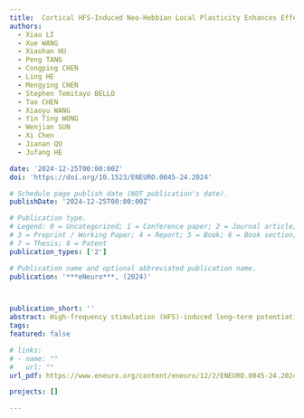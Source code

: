 ```yaml
---
title:  Cortical HFS-Induced Neo-Hebbian Local Plasticity Enhances Efferent Output Signal and Strengthens Afferent Input Connectivity
authors:
  - Xiao LI
  - Xue WANG
  - Xiaohan HU
  - Peng TANG
  - Congping CHEN
  - Ling HE
  - Mengying CHEN
  - Stephen Temitayo BELLO
  - Tao CHEN
  - Xiaoyu WANG
  - Yin Ting WONG
  - Wenjian SUN
  - Xi Chen
  - Jianan QU
  - Jufang HE

date: '2024-12-25T00:00:00Z'
doi: 'https://doi.org/10.1523/ENEURO.0045-24.2024'

# Schedule page publish date (NOT publication's date).
publishDate: '2024-12-25T00:00:00Z'

# Publication type.
# Legend: 0 = Uncategorized; 1 = Conference paper; 2 = Journal article;
# 3 = Preprint / Working Paper; 4 = Report; 5 = Book; 6 = Book section;
# 7 = Thesis; 8 = Patent
publication_types: ['2']

# Publication name and optional abbreviated publication name.
publication: '***eNeuro***, (2024)'



publication_short: ''
abstract: High-frequency stimulation (HFS)-induced long–term potentiation (LTP) is generally regarded as a homosynaptic Hebbian-type LTP, where synaptic changes are thought to occur at the synapses that project from the stimulation site and terminate onto the neurons at the recording site. In this study, we first investigated HFS-induced LTP on urethane-anesthetized rats and found that cortical HFS enhances neural responses at the recording site through the strengthening of local connectivity with nearby neurons at the stimulation site rather than through synaptic strengthening at the recording site. This enhanced local connectivity at the stimulation site leads to increased output propagation, resulting in signal potentiation at the recording site. Additionally, we discovered that HFS can also nonspecifically strengthen distant afferent synapses at the HFS site, thereby expanding its impact beyond local neural connections. This form of plasticity exhibits a neo-Hebbian characteristic as it exclusively manifests in the presence of cholecystokinin release, induced by HFS. The cortical HFS-induced local LTP was further supported by a behavioral task, providing additional evidence. Our results unveil a previously overlooked mechanism underlying cortical plasticity: synaptic plasticity is more likely to occur around the soma site of strongly activated cortical neurons rather than solely at their projection terminals.
tags:
featured: false

# links:
# - name: ""
#   url: ""
url_pdf: https://www.eneuro.org/content/eneuro/12/2/ENEURO.0045-24.2024.full.pdf

projects: []

---
```





